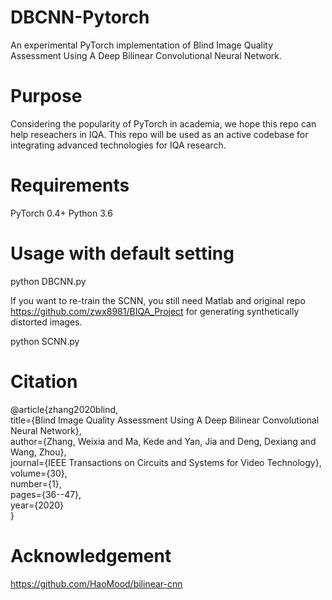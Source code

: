 # DBCNN-Pytorch
An experimental PyTorch implementation of Blind Image Quality Assessment Using A Deep Bilinear Convolutional Neural Network.

# Purpose
Considering the popularity of PyTorch in academia, we hope this repo can help reseachers in IQA.
This repo will be used as an active codebase for integrating advanced technologies for IQA research.  

# Requirements
PyTorch 0.4+
Python 3.6

# Usage with default setting
python DBCNN.py

If you want to re-train the SCNN, you still need Matlab and original repo https://github.com/zwx8981/BIQA_Project for generating synthetically distorted images.

python SCNN.py

# Citation
@article{zhang2020blind,  
  title={Blind Image Quality Assessment Using A Deep Bilinear Convolutional Neural Network},  
  author={Zhang, Weixia and Ma, Kede and Yan, Jia and Deng, Dexiang and Wang, Zhou},  
  journal={IEEE Transactions on Circuits and Systems for Video Technology},  
  volume={30},  
  number={1},  
  pages={36--47},  
  year={2020}  
}

# Acknowledgement
https://github.com/HaoMood/bilinear-cnn


